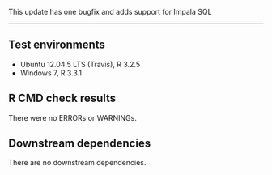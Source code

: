 This update has one bugfix and adds support for Impala SQL

---

## Test environments
* Ubuntu 12.04.5 LTS (Travis), R 3.2.5
* Windows 7, R 3.3.1

## R CMD check results

There were no ERRORs or WARNINGs. 

## Downstream dependencies

There are no downstream dependencies.